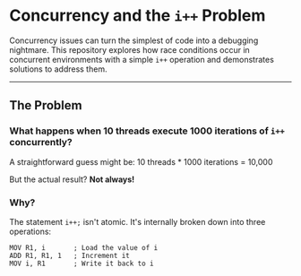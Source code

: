 # **Concurrency and the `i++` Problem**

Concurrency issues can turn the simplest of code into a debugging nightmare. This repository explores how race conditions occur in concurrent environments with a simple `i++` operation and demonstrates solutions to address them.

---

## **The Problem**
### What happens when 10 threads execute 1000 iterations of `i++` concurrently?  

A straightforward guess might be:
10 threads * 1000 iterations = 10,000

But the actual result? **Not always!**

### Why?  

The statement `i++;` isn't atomic. It's internally broken down into three operations:  
```assembly
MOV R1, i       ; Load the value of i
ADD R1, R1, 1   ; Increment it
MOV i, R1       ; Write it back to i